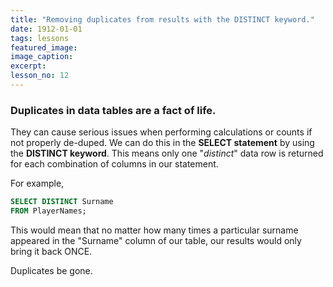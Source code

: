 ```yaml
---
title: "Removing duplicates from results with the DISTINCT keyword."
date: 1912-01-01
tags: lessons
featured_image: 
image_caption: 
excerpt: 
lesson_no: 12
---
```

### Duplicates in data tables are a fact of life.

They can cause serious issues when performing calculations or counts if not properly de-duped. We can do this in the **SELECT statement** by using the **DISTINCT keyword**. This means only one "_distinct_" data row is returned for each combination of columns in our statement. 

For example,

```sql
SELECT DISTINCT Surname 
FROM PlayerNames;
```

This would mean that no matter how many times a particular surname appeared in the "Surname" column of our table, our results would only bring it back ONCE.

Duplicates be gone.